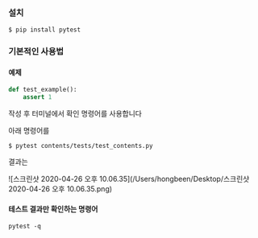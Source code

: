 ### 설치

```
$ pip install pytest
```

### 기본적인 사용법

#### 예제

```python
def test_example():
	assert 1
```

작성 후 터미널에서 확인 명령어를 사용합니다

아래 명령어를 

```
$ pytest contents/tests/test_contents.py
```

결과는

![스크린샷 2020-04-26 오후 10.06.35](/Users/hongbeen/Desktop/스크린샷 2020-04-26 오후 10.06.35.png)

#### 테스트 결과만 확인하는 명령어

```
pytest -q
```



